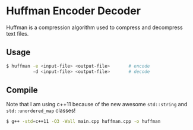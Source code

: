 Huffman Encoder Decoder
=======================

Huffman is a compression algorithm used to compress and decompress text files.

Usage
-----
```sh
$ huffman -e <input-file> <output-file>       # encode
          -d <input-file> <output-file>       # decode
```

Compile
-------
Note that I am using c++11 because of the new awesome `std::string` and `std::unordered_map` classes!
```sh
$ g++ -std=c++11 -O3 -Wall main.cpp huffman.cpp -o huffman
```
